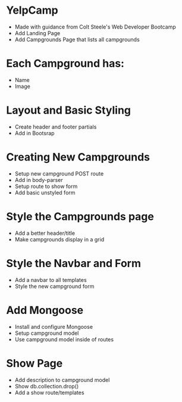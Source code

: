 # YelpCamp
* Made with guidance from Colt Steele's Web Developer Bootcamp
* Add Landing Page
* Add Campgrounds Page that lists all campgrounds

# Each Campground has:
* Name
* Image

# Layout and Basic Styling
* Create header and footer partials
* Add in Bootsrap

# Creating New Campgrounds
* Setup new campground POST route
* Add in body-parser
* Setup route to show form
* Add basic unstyled form

# Style the Campgrounds page
* Add a better header/title
* Make campgrounds display in a grid

# Style the Navbar and Form
* Add a navbar to all templates
* Style the new campground form

# Add Mongoose
* Install and configure Mongoose
* Setup campground model
* Use campground model inside of routes

# Show Page
* Add description to campground model
* Show db.collection.drop()
* Add a show route/templates